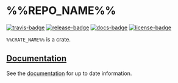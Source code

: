 # %%REPO_NAME%%

[![travis-badge][]][travis] [![release-badge][]][cargo] [![docs-badge][]][docs] [![license-badge][]][license]

`%%CRATE_NAME%%` is a crate.

## [Documentation][docs]

See the [documentation][docs] for up to date information.

[travis-badge]: https://img.shields.io/travis/%%REPO_SLUG%%/master.svg?style=flat-square
[travis]: https://travis-ci.org/%%REPO_SLUG%%
[release-badge]: https://img.shields.io/crates/v/%%CRATE_NAME%%.svg?style=flat-square
[cargo]: https://crates.io/crates/%%CRATE_NAME%%
[docs-badge]: https://img.shields.io/badge/API-docs-blue.svg?style=flat-square
[docs]: http://%%REPO_USER%%.github.io/%%REPO_NAME%%/%%CRATE_NAME%%/
[license-badge]: https://img.shields.io/badge/license-MIT-ff69b4.svg?style=flat-square
[license]: https://github.com/%%REPO_SLUG%%/blob/master/COPYING
